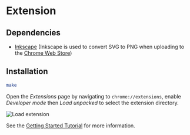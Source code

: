 # Extension

## Dependencies

- [Inkscape] (Inkscape is used to convert SVG to PNG when uploading to the [Chrome Web Store])

## Installation

``` sh
make
```

Open the _Extensions_ page by navigating to `chrome://extensions`, enable _Developer mode_ then _Load unpacked_ to select the extension directory.

![Load extension](https://developer.chrome.com/static/images/get_started/load_extension.png)

See the [Getting Started Tutorial] for more information.

[Chrome Web Store]: https://chrome.google.com/webstore
[Getting Started Tutorial]: https://developer.chrome.com/extensions/getstarted
[Inkscape]: https://inkscape.org

